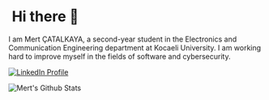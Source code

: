 # &nbsp;Hi there 👋

I am Mert ÇATALKAYA, a second-year student in the Electronics and Communication Engineering department at Kocaeli University.
I am working hard to improve myself in the fields of software and cybersecurity.

[![LinkedIn Profile](https://img.shields.io/badge/LinkedIn-0077B5?style=for-the-badge&logo=linkedin&logoColor=white)](https://www.linkedin.com/in/mertcatalkaya/)


![Mert's Github Stats](https://github-readme-stats.vercel.app/api?username=MertCatalkaya&hide=contribs,prs&show_icons=true&bg_color=0d1116&title_color=ce09ec&text_color=a4aacb&icon_color=007ec6)

